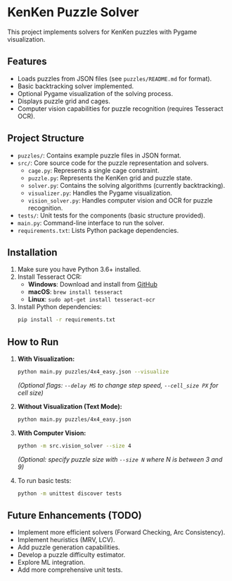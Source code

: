 # KenKen Puzzle Solver

This project implements solvers for KenKen puzzles with Pygame visualization.

## Features

*   Loads puzzles from JSON files (see `puzzles/README.md` for format).
*   Basic backtracking solver implemented.
*   Optional Pygame visualization of the solving process.
*   Displays puzzle grid and cages.
*   Computer vision capabilities for puzzle recognition (requires Tesseract OCR).

## Project Structure

*   `puzzles/`: Contains example puzzle files in JSON format.
*   `src/`: Core source code for the puzzle representation and solvers.
    *   `cage.py`: Represents a single cage constraint.
    *   `puzzle.py`: Represents the KenKen grid and puzzle state.
    *   `solver.py`: Contains the solving algorithms (currently backtracking).
    *   `visualizer.py`: Handles the Pygame visualization.
    *   `vision_solver.py`: Handles computer vision and OCR for puzzle recognition.
*   `tests/`: Unit tests for the components (basic structure provided).
*   `main.py`: Command-line interface to run the solver.
*   `requirements.txt`: Lists Python package dependencies.

## Installation

1.  Make sure you have Python 3.6+ installed.
2.  Install Tesseract OCR:
    *   **Windows**: Download and install from [GitHub](https://github.com/UB-Mannheim/tesseract/wiki)
    *   **macOS**: `brew install tesseract`
    *   **Linux**: `sudo apt-get install tesseract-ocr`
3.  Install Python dependencies:
    ```bash
    pip install -r requirements.txt
    ```

## How to Run

1.  **With Visualization:**
    ```bash
    python main.py puzzles/4x4_easy.json --visualize
    ```
    *(Optional flags: `--delay MS` to change step speed, `--cell_size PX` for cell size)*

2.  **Without Visualization (Text Mode):**
    ```bash
    python main.py puzzles/4x4_easy.json
    ```

3.  **With Computer Vision:**
    ```bash
    python -m src.vision_solver --size 4
    ```
    *(Optional: specify puzzle size with `--size N` where N is between 3 and 9)*

4.  To run basic tests:
    ```bash
    python -m unittest discover tests
    ```

## Future Enhancements (TODO)

*   Implement more efficient solvers (Forward Checking, Arc Consistency).
*   Implement heuristics (MRV, LCV).
*   Add puzzle generation capabilities.
*   Develop a puzzle difficulty estimator.
*   Explore ML integration.
*   Add more comprehensive unit tests.